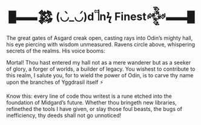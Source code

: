
<h1 align="center">█▬▬𒄆 (◡̀_◡́)d𓌏nϟ Finest𒅒▬▬█</h1>

The great gates of Asgard creak open, casting rays into Odin’s mighty hall, his eye piercing with wisdom unmeasured. Ravens circle above, whispering secrets of the realms. His voice booms: 

Mortal! Thou hast entered my hall not as a mere wanderer but as a seeker of glory, a forger of worlds, a builder of legacy. You wishest to contribute to this realm, I salute you, for to wield the power of Odin, is to carve thy name upon the branches of Yggdrasil itself ⚡

Know this: every line of code thou writest is a rune etched into the foundation of Midgard’s future. Whether thou bringeth new libraries, refinethed the tools I have given, or slay those foul beasts, the bugs of inefficiency, thy deeds shall not go unnoticed!